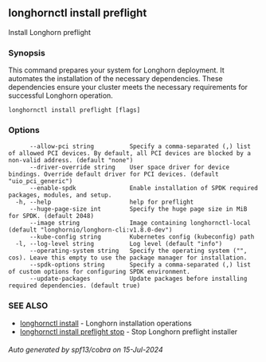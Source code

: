 ## longhornctl install preflight

Install Longhorn preflight

### Synopsis

This command prepares your system for Longhorn deployment. It automates the installation of the necessary dependencies.
These dependencies ensure your cluster meets the necessary requirements for successful Longhorn operation.

```
longhornctl install preflight [flags]
```

### Options

```
      --allow-pci string          Specify a comma-separated (,) list of allowed PCI devices. By default, all PCI devices are blocked by a non-valid address. (default "none")
      --driver-override string    User space driver for device bindings. Override default driver for PCI devices. (default "uio_pci_generic")
      --enable-spdk               Enable installation of SPDK required packages, modules, and setup.
  -h, --help                      help for preflight
      --huge-page-size int        Specify the huge page size in MiB for SPDK. (default 2048)
      --image string              Image containing longhornctl-local (default "longhornio/longhorn-cli:v1.8.0-dev")
      --kube-config string        Kubernetes config (kubeconfig) path
  -l, --log-level string          Log level (default "info")
      --operating-system string   Specify the operating system ("", cos). Leave this empty to use the package manager for installation.
      --spdk-options string       Specify a comma-separated (,) list of custom options for configuring SPDK environment.
      --update-packages           Update packages before installing required dependencies. (default true)
```

### SEE ALSO

* [longhornctl install](longhornctl_install.md)	 - Longhorn installation operations
* [longhornctl install preflight stop](longhornctl_install_preflight_stop.md)	 - Stop Longhorn preflight installer

###### Auto generated by spf13/cobra on 15-Jul-2024
